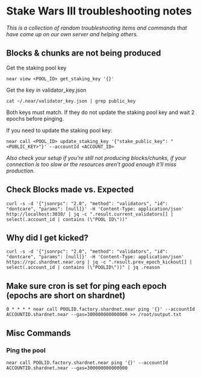 # Stake Wars III troubleshooting notes
*This is a collection of random troubleshooting items and commands that have come up on our own server and helping others.*

## Blocks & chunks are not being produced
Get the staking pool key

```near view <POOL_ID> get_staking_key '{}'```

Get the key in validator_key.json

```cat ~/.near/validator_key.json | grep public_key```

Both keys must match. If they do not update the staking pool key and wait 2 epochs before pinging.

If you need to update the staking pool key:

```near call <POOL_ID> update_staking_key '{"stake_public_key": "<PUBLIC_KEY>"}' --accountId <ACCOUNT_ID>```

*Also check your setup if you're still not producing blocks/chunks, if your connection is too slow or the resources aren't good enough it'll miss production.*

## Check Blocks made vs. Expected
```curl -s -d '{"jsonrpc": "2.0", "method": "validators", "id": "dontcare", "params": [null]}' -H 'Content-Type: application/json' http://localhost:3030/ | jq -c ".result.current_validators[] | select(.account_id | contains (\"POOL ID\"))"```

## Why did I get kicked?
```curl -s -d '{"jsonrpc": "2.0", "method": "validators", "id": "dontcare", "params": [null]}' -H 'Content-Type: application/json' https://rpc.shardnet.near.org | jq -c ".result.prev_epoch_kickout[] | select(.account_id | contains (\"POOLID\"))" | jq .reason```

## Make sure cron is set for ping each epoch (epochs are short on shardnet)
```NEAR_ENV=shardnet
0 * * * * near call POOLID.factory.shardnet.near ping '{}' --accountId ACCOUNTID.shardnet.near --gas=300000000000000 >> /root/output.txt
```

## Misc Commands
### Ping the pool
```near call POOLID.factory.shardnet.near ping '{}' --accountId ACCOUNTID.shardnet.near --gas=300000000000000```
